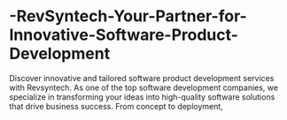 # -RevSyntech-Your-Partner-for-Innovative-Software-Product-Development
Discover innovative and tailored software product development services with Revsyntech. As one of the top software development companies, we specialize in transforming your ideas into high-quality software solutions that drive business success. From concept to deployment,
